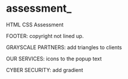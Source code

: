 # assessment_
HTML CSS Assessment

FOOTER:
copyright not lined up.

GRAYSCALE PARTNERS:
add triangles to clients


OUR SERVICES:
icons to the popup text

CYBER SECURITY:
add gradient 

